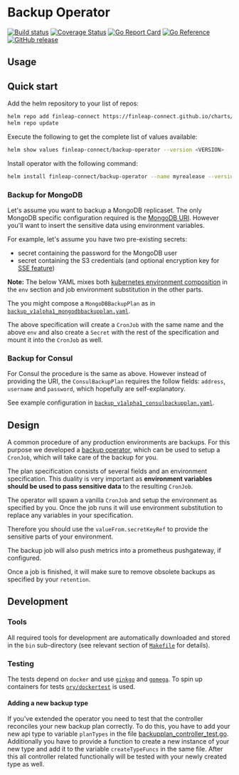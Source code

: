 # Backup Operator

[![Build status](https://github.com/finleap-connect/backup-operator/actions/workflows/golang.yaml/badge.svg)](https://github.com/finleap-connect/backup-operator/actions/workflows/golang.yaml)
[![Coverage Status](https://coveralls.io/repos/github/finleap-connect/backup-operator/badge.svg?branch=main)](https://coveralls.io/github/finleap-connect/backup-operator?branch=main)
[![Go Report Card](https://goreportcard.com/badge/github.com/finleap-connect/backup-operator)](https://goreportcard.com/report/github.com/finleap-connect/backup-operator)
[![Go Reference](https://pkg.go.dev/badge/github.com/finleap-connect/backup-operator.svg)](https://pkg.go.dev/github.com/finleap-connect/backup-operator)
[![GitHub release](https://img.shields.io/github/release/finleap-connect/backup-operator.svg)](https://github.com/finleap-connect/backup-operator/releases)

## Usage

## Quick start

Add the helm repository to your list of repos:

```bash
helm repo add finleap-connect https://finleap-connect.github.io/charts/
helm repo update
```

Execute the following to get the complete list of values available:

```bash
helm show values finleap-connect/backup-operator --version <VERSION>
```

Install operator with the following command:

```bash
helm install finleap-connect/backup-operator --name myrealease --version <VERSION> --values values.yaml
```

### Backup for MongoDB

Let's assume you want to backup a MongoDB replicaset. The only MongoDB
specific configuration required is the [MongoDB URI](https://docs.mongodb.com/manual/reference/connection-string/).
However you'll want to insert the sensitive data using environment variables.

For example, let's assume you have two pre-existing secrets:

* secret containing the password for the MongoDB user
* secret containing the S3 credentials (and optional encryption key for [SSE feature](https://docs.aws.amazon.com/AmazonS3/latest/dev/UsingServerSideEncryption.html))

**Note:** The below YAML mixes both [kubernetes environment composition](https://kubernetes.io/docs/tasks/inject-data-application/define-environment-variable-container/#using-environment-variables-inside-of-your-config)
in the `env` section and job environment substitution in the other parts.

The you might compose a `MongoDBBackupPlan` as in [`backup_v1alpha1_mongodbbackupplan.yaml`](./config/samples/backup_v1alpha1_mongodbbackupplan.yaml).

The above specification will create a `CronJob` with the same name and the above
`env` and also create a `Secret` with the rest of the specification and mount it
into the `CronJob` as well.

### Backup for Consul

For Consul the procedure is the same as above. However instead of providing
the URI, the `ConsulBackupPlan` requires the follow fields: `address`, `username` and `password`,
which hopefully are self-explanatory.

See example configuration in [`backup_v1alpha1_consulbackupplan.yaml`](./config/samples/backup_v1alpha1_consulbackupplan.yaml).

## Design

A common procedure of any production environments are backups.
For this purpose we developed a [backup operator](https://github.com/finleap-connect/backup-operator),
which can be used to setup a `CronJob`, which will take care of the backup for you.

The plan specification consists of several fields and an environment specification.
This duality is very important as **environment variables should be used to pass
sensitive data** to the resulting `CronJob`.

The operator will spawn a vanilla `CronJob` and setup the environment as specified
by you. Once the job runs it will use environment substitution to replace any
variables in your specification.

Therefore you should use the `valueFrom.secretKeyRef` to provide the sensitive
parts of your environment.

The backup job will also push metrics into a prometheus pushgateway, if configured.

Once a job is finished, it will make sure to remove obsolete backups as specified
by your `retention`.

## Development

### Tools

All required tools for development are automatically downloaded and stored in the `bin` sub-directory (see relevant section of [`Makefile`](./Makefile) for details).

### Testing

The tests depend on `docker` and use [`ginkgo`](https://github.com/onsi/ginkgo) and [`gomega`](https://github.com/onsi/gomega). To spin up containers for tests [`ory/dockertest`](https://github.com/ory/dockertest) is used.

#### Adding a new backup type

If you've extended the operator you need to test that the controller reconciles your new backup plan correctly. To do this, you have to add your new api type to variable `planTypes` in the file [backupplan_controller_test.go](pkg/controllers/backupplan_controller_test.go). Additionally you have to provide a function to create a new instance of your new type and add it to the variable `createTypeFuncs` in the same file. After this all controller related functionally will be tested with your newly created type as well.

